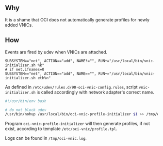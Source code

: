 ## Why

It is a shame that OCI does not automatically generate profiles for newly added VNICs.

## How

Events are fired by udev when VNICs are attached.

```
SUBSYSTEM=="net", ACTION=="add", NAME!="", RUN+="/usr/local/bin/vnic-initializer.sh %k"
# if net.ifnames=0
SUBSYSTEM=="net", ACTION=="add", NAME=="", RUN+="/usr/local/bin/vnic-initializer.sh eth%n"
```

As defined in `/etc/udev/rules.d/90-oci-vnic-config.rules`, script `vnic-initializer.sh` is called accordingly with network adapter's correct name.

```bash
#!/usr/bin/env bash

# do not block udev
/usr/bin/nohup /usr/local/bin/oci-vnic-profile-initializer $1 >> /tmp/oci-vnic.log
```

Program `oci-vnic-profile-initializer` will then generate profiles, if not exist, according to template `/etc/oci-vnic/profile.tpl`.

Logs can be found in `/tmp/oci-vnic.log`.
